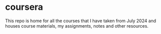 # coursera

This repo is home for all the courses that I have taken from July 2024 and houses course materials, my assignments, notes and other resources.
